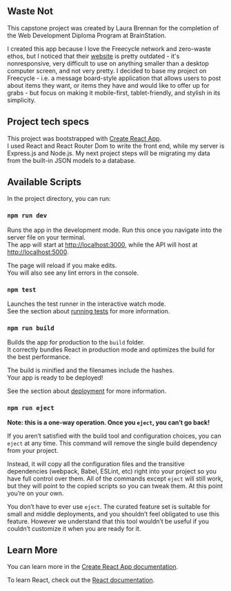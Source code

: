 ## Waste Not

This capstone project was created by Laura Brennan for the completion of the Web Development Diploma Program at BrainStation.

I created this app because I love the Freecycle network and zero-waste ethos, but I noticed that their [website](https://www.freecycle.org) is pretty outdated - it's nonresponsive, very difficult to use on anything smaller than a desktop computer screen, and not very pretty. I decided to base my project on Freecycle - i.e. a message board-style application that allows users to post about items they want, or items they have and would like to offer up for grabs - but focus on making it mobile-first, tablet-friendly, and stylish in its simplicity.

## Project tech specs

This project was bootstrapped with [Create React App](https://github.com/facebook/create-react-app).<br />I used React and React Router Dom to write the front end, while my server is Express.js and Node.js. My next project steps will be migrating my data from the built-in JSON models to a database.

## Available Scripts

In the project directory, you can run:

### `npm run dev`

Runs the app in the development mode. Run this once you navigate into the server file on your terminal.<br />
The app will start at [http://localhost:3000](http://localhost:3000), while the API will host at [http://localhost:5000](http://localhost:5000).

The page will reload if you make edits.<br />
You will also see any lint errors in the console.

### `npm test`

Launches the test runner in the interactive watch mode.<br />
See the section about [running tests](https://facebook.github.io/create-react-app/docs/running-tests) for more information.

### `npm run build`

Builds the app for production to the `build` folder.<br />
It correctly bundles React in production mode and optimizes the build for the best performance.

The build is minified and the filenames include the hashes.<br />
Your app is ready to be deployed!

See the section about [deployment](https://facebook.github.io/create-react-app/docs/deployment) for more information.

### `npm run eject`

**Note: this is a one-way operation. Once you `eject`, you can’t go back!**

If you aren’t satisfied with the build tool and configuration choices, you can `eject` at any time. This command will remove the single build dependency from your project.

Instead, it will copy all the configuration files and the transitive dependencies (webpack, Babel, ESLint, etc) right into your project so you have full control over them. All of the commands except `eject` will still work, but they will point to the copied scripts so you can tweak them. At this point you’re on your own.

You don’t have to ever use `eject`. The curated feature set is suitable for small and middle deployments, and you shouldn’t feel obligated to use this feature. However we understand that this tool wouldn’t be useful if you couldn’t customize it when you are ready for it.

## Learn More

You can learn more in the [Create React App documentation](https://facebook.github.io/create-react-app/docs/getting-started).

To learn React, check out the [React documentation](https://reactjs.org/).
